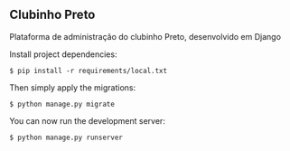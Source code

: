 ## Clubinho Preto

Plataforma de administração do clubinho Preto, desenvolvido em Django

   
Install project dependencies:

    $ pip install -r requirements/local.txt
    
    
Then simply apply the migrations:

    $ python manage.py migrate
    

You can now run the development server:

    $ python manage.py runserver
